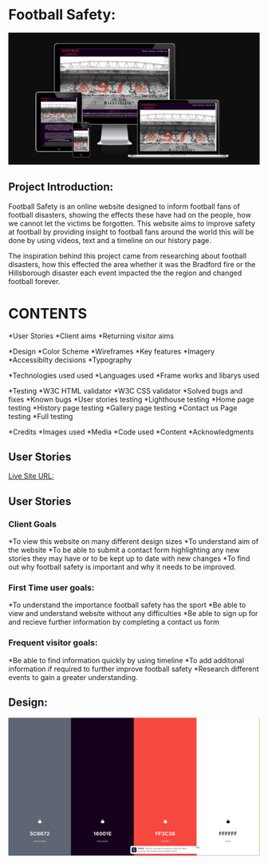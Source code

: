 
# Football Safety: 

![Responsiveness logo](docs/responsive%20test.png)

## Project Introduction:

Football Safety is an online website designed to inform football fans of football disasters, showing the effects these have had on the people, how we cannot let the victims be forgotten. This website aims to improve safety at football by providing insight to football fans around the world this will be done by using videos, text and a timeline on our history page.

The inspiration behind this project came from researching about football disasters, how this effected the area whether it was the Bradford fire or the Hillsborough disaster each event impacted the the region and changed football forever.

# CONTENTS

*User Stories
    *Client aims
    *Returning  visitor aims

*Design
    *Color Scheme
    *Wireframes
    *Key features
    *Imagery
    *Accessibilty decisions
    *Typography

  *Technologies used used
    *Languages used
    *Frame works and libarys used

*Testing
    *W3C HTML validator
    *W3C CSS validator
    *Solved bugs and fixes
        *Known bugs
    *User stories testing
    *Lighthouse testing
        *Home page testing
        *History page testing
        *Gallery page testing
        *Contact us Page testing
    *Full testing

*Credits
    *Images used
        *Media
    *Code used
    *Content
    *Acknowledgments

## User Stories

[Live Site URL:](https://mattthughes.github.io/FootballSafety/)

## User Stories

### Client Goals

*To view this website on many different design sizes
*To understand aim of the website
*To be able to submit a contact form highlighting any new stories they may have or to be kept up to date with new changes
*To find out why football safety is important and why it needs to be improved.

### First Time user goals:

*To understand the importance football safety has the sport
*Be able to view and understand website without any difficulties
*Be able to sign up for and recieve further information by completing a contact us form

### Frequent visitor goals:

*Be able to find information quickly by using timeline
*To add additonal information if required to further improve football safety
*Research different events to gain a greater understanding.

## Design: 

![This is the color palette I chose to include showcasing a good blend between lighter and darker colours](docs/wireframes/colorpalette.png) 

